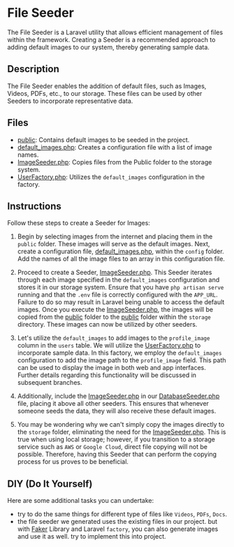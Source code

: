 # File Seeder

The File Seeder is a Laravel utility that allows efficient management of files within the framework. Creating a Seeder is a recommended approach to adding default images to our system, thereby generating sample data.

## Description

The File Seeder enables the addition of default files, such as Images, Videos, PDFs, etc., to our storage. These files can be used by other Seeders to incorporate representative data.

## Files

-   [public](public): Contains default images to be seeded in the project.
-   [default_images.php](config/default_images.php): Creates a configuration file with a list of image names.
-   [ImageSeeder.php](database/seeders/ImageSeeder.php): Copies files from the Public folder to the storage system.
-   [UserFactory.php](database/factories/UserFactory.php): Utilizes the `default_images` configuration in the factory.

## Instructions

Follow these steps to create a Seeder for Images:

1. Begin by selecting images from the internet and placing them in the `public` folder. These images will serve as the default images. Next, create a configuration file, [default_images.php](config/default_images.php), within the `config` folder. Add the names of all the image files to an array in this configuration file.

2. Proceed to create a Seeder, [ImageSeeder.php](database/seeders/ImageSeeder.php). This Seeder iterates through each image specified in the `default_images` configuration and stores it in our storage system. Ensure that you have `php artisan serve` running and that the `.env` file is correctly configured with the `APP_URL`. Failure to do so may result in Laravel being unable to access the default images. Once you execute the [ImageSeeder.php](database/seeders/ImageSeeder.php), the images will be copied from the [public](public) folder to the [public](storage/app/public/) folder within the `storage` directory. These images can now be utilized by other seeders.

3. Let's utilize the `default_images` to add images to the `profile_image` column in the `users` table. We will utilize the [UserFactory.php](database/factories/UserFactory.php) to incorporate sample data. In this factory, we employ the `default_images` configuration to add the image path to the `profile_image` field. This path can be used to display the image in both web and app interfaces. Further details regarding this functionality will be discussed in subsequent branches.

4. Additionally, include the [ImageSeeder.php](database/seeders/ImageSeeder.php) in our [DatabaseSeeder.php](database/seeders/DatabaseSeeder.php) file, placing it above all other seeders. This ensures that whenever someone seeds the data, they will also receive these default images.

5. You may be wondering why we can't simply copy the images directly to the `storage` folder, eliminating the need for the [ImageSeeder.php](database/seeders/ImageSeeder.php). This is true when using local storage; however, if you transition to a storage service such as `AWS` or `Google Cloud`, direct file copying will not be possible. Therefore, having this Seeder that can perform the copying process for us proves to be beneficial.


## DIY (Do It Yourself)

Here are some additional tasks you can undertake:

- try to do the same things for different type of files like `Videos`, `PDFs`, `Docs`.
- the file seeder we generated uses the existing files in our project. but with [Faker](https://github.com/fzaninotto/Faker) Library and Laravel `factory`, you can also generate images and use it as well. try to implement this into project.
